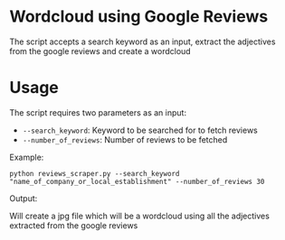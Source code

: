 # Wordcloud using Google Reviews

The script accepts a search keyword as an input, extract the adjectives from the google reviews and create a wordcloud

# Usage

The script requires two parameters as an input:
- `--search_keyword`: Keyword to be searched for to fetch reviews
- `--number_of_reviews`: Number of reviews to be fetched

Example:

`python reviews_scraper.py --search_keyword "name_of_company_or_local_establishment" --number_of_reviews 30`

Output:

Will create a jpg file which will be a wordcloud using all the adjectives extracted from the google reviews
